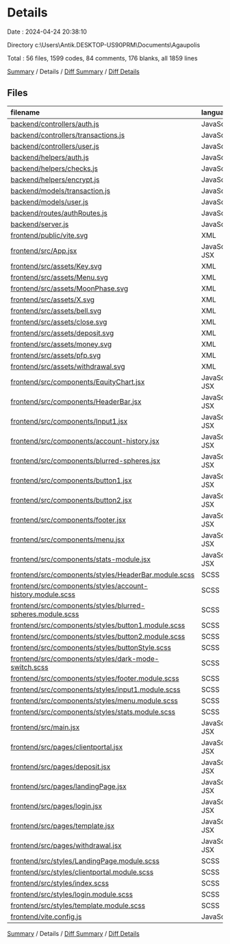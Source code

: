 # Details

Date : 2024-04-24 20:38:10

Directory c:\\Users\\Antik.DESKTOP-US90PRM\\Documents\\Agaupolis

Total : 56 files,  1599 codes, 84 comments, 176 blanks, all 1859 lines

[Summary](results.md) / Details / [Diff Summary](diff.md) / [Diff Details](diff-details.md)

## Files
| filename | language | code | comment | blank | total |
| :--- | :--- | ---: | ---: | ---: | ---: |
| [backend/controllers/auth.js](/backend/controllers/auth.js) | JavaScript | 49 | 14 | 12 | 75 |
| [backend/controllers/transactions.js](/backend/controllers/transactions.js) | JavaScript | 60 | 14 | 3 | 77 |
| [backend/controllers/user.js](/backend/controllers/user.js) | JavaScript | 19 | 1 | 4 | 24 |
| [backend/helpers/auth.js](/backend/helpers/auth.js) | JavaScript | 14 | 4 | 5 | 23 |
| [backend/helpers/checks.js](/backend/helpers/checks.js) | JavaScript | 42 | 7 | 8 | 57 |
| [backend/helpers/encrypt.js](/backend/helpers/encrypt.js) | JavaScript | 15 | 0 | 3 | 18 |
| [backend/models/transaction.js](/backend/models/transaction.js) | JavaScript | 14 | 0 | 4 | 18 |
| [backend/models/user.js](/backend/models/user.js) | JavaScript | 17 | 0 | 4 | 21 |
| [backend/routes/authRoutes.js](/backend/routes/authRoutes.js) | JavaScript | 18 | 6 | 7 | 31 |
| [backend/server.js](/backend/server.js) | JavaScript | 20 | 5 | 6 | 31 |
| [frontend/public/vite.svg](/frontend/public/vite.svg) | XML | 1 | 0 | 0 | 1 |
| [frontend/src/App.jsx](/frontend/src/App.jsx) | JavaScript JSX | 19 | 0 | 4 | 23 |
| [frontend/src/assets/Key.svg](/frontend/src/assets/Key.svg) | XML | 9 | 0 | 1 | 10 |
| [frontend/src/assets/Menu.svg](/frontend/src/assets/Menu.svg) | XML | 9 | 0 | 1 | 10 |
| [frontend/src/assets/MoonPhase.svg](/frontend/src/assets/MoonPhase.svg) | XML | 16 | 0 | 1 | 17 |
| [frontend/src/assets/X.svg](/frontend/src/assets/X.svg) | XML | 3 | 0 | 1 | 4 |
| [frontend/src/assets/bell.svg](/frontend/src/assets/bell.svg) | XML | 9 | 0 | 1 | 10 |
| [frontend/src/assets/close.svg](/frontend/src/assets/close.svg) | XML | 9 | 0 | 1 | 10 |
| [frontend/src/assets/deposit.svg](/frontend/src/assets/deposit.svg) | XML | 9 | 0 | 1 | 10 |
| [frontend/src/assets/money.svg](/frontend/src/assets/money.svg) | XML | 9 | 0 | 1 | 10 |
| [frontend/src/assets/pfp.svg](/frontend/src/assets/pfp.svg) | XML | 9 | 0 | 1 | 10 |
| [frontend/src/assets/withdrawal.svg](/frontend/src/assets/withdrawal.svg) | XML | 9 | 0 | 1 | 10 |
| [frontend/src/components/EquityChart.jsx](/frontend/src/components/EquityChart.jsx) | JavaScript JSX | 78 | 0 | 6 | 84 |
| [frontend/src/components/HeaderBar.jsx](/frontend/src/components/HeaderBar.jsx) | JavaScript JSX | 75 | 0 | 5 | 80 |
| [frontend/src/components/Input1.jsx](/frontend/src/components/Input1.jsx) | JavaScript JSX | 15 | 0 | 2 | 17 |
| [frontend/src/components/account-history.jsx](/frontend/src/components/account-history.jsx) | JavaScript JSX | 57 | 0 | 3 | 60 |
| [frontend/src/components/blurred-spheres.jsx](/frontend/src/components/blurred-spheres.jsx) | JavaScript JSX | 6 | 0 | 1 | 7 |
| [frontend/src/components/button1.jsx](/frontend/src/components/button1.jsx) | JavaScript JSX | 8 | 0 | 2 | 10 |
| [frontend/src/components/button2.jsx](/frontend/src/components/button2.jsx) | JavaScript JSX | 8 | 0 | 2 | 10 |
| [frontend/src/components/footer.jsx](/frontend/src/components/footer.jsx) | JavaScript JSX | 25 | 0 | 2 | 27 |
| [frontend/src/components/menu.jsx](/frontend/src/components/menu.jsx) | JavaScript JSX | 8 | 0 | 2 | 10 |
| [frontend/src/components/stats-module.jsx](/frontend/src/components/stats-module.jsx) | JavaScript JSX | 16 | 0 | 2 | 18 |
| [frontend/src/components/styles/HeaderBar.module.scss](/frontend/src/components/styles/HeaderBar.module.scss) | SCSS | 30 | 0 | 3 | 33 |
| [frontend/src/components/styles/account-history.module.scss](/frontend/src/components/styles/account-history.module.scss) | SCSS | 58 | 0 | 1 | 59 |
| [frontend/src/components/styles/blurred-spheres.module.scss](/frontend/src/components/styles/blurred-spheres.module.scss) | SCSS | 7 | 0 | 0 | 7 |
| [frontend/src/components/styles/button1.module.scss](/frontend/src/components/styles/button1.module.scss) | SCSS | 25 | 0 | 2 | 27 |
| [frontend/src/components/styles/button2.module.scss](/frontend/src/components/styles/button2.module.scss) | SCSS | 16 | 0 | 0 | 16 |
| [frontend/src/components/styles/buttonStyle.scss](/frontend/src/components/styles/buttonStyle.scss) | SCSS | 67 | 0 | 6 | 73 |
| [frontend/src/components/styles/dark-mode-switch.scss](/frontend/src/components/styles/dark-mode-switch.scss) | SCSS | 0 | 0 | 1 | 1 |
| [frontend/src/components/styles/footer.module.scss](/frontend/src/components/styles/footer.module.scss) | SCSS | 59 | 0 | 3 | 62 |
| [frontend/src/components/styles/input1.module.scss](/frontend/src/components/styles/input1.module.scss) | SCSS | 28 | 0 | 1 | 29 |
| [frontend/src/components/styles/menu.module.scss](/frontend/src/components/styles/menu.module.scss) | SCSS | 29 | 0 | 1 | 30 |
| [frontend/src/components/styles/stats.module.scss](/frontend/src/components/styles/stats.module.scss) | SCSS | 40 | 0 | 4 | 44 |
| [frontend/src/main.jsx](/frontend/src/main.jsx) | JavaScript JSX | 21 | 0 | 2 | 23 |
| [frontend/src/pages/clientportal.jsx](/frontend/src/pages/clientportal.jsx) | JavaScript JSX | 96 | 0 | 5 | 101 |
| [frontend/src/pages/deposit.jsx](/frontend/src/pages/deposit.jsx) | JavaScript JSX | 27 | 7 | 2 | 36 |
| [frontend/src/pages/landingPage.jsx](/frontend/src/pages/landingPage.jsx) | JavaScript JSX | 47 | 7 | 8 | 62 |
| [frontend/src/pages/login.jsx](/frontend/src/pages/login.jsx) | JavaScript JSX | 65 | 8 | 4 | 77 |
| [frontend/src/pages/template.jsx](/frontend/src/pages/template.jsx) | JavaScript JSX | 11 | 0 | 2 | 13 |
| [frontend/src/pages/withdrawal.jsx](/frontend/src/pages/withdrawal.jsx) | JavaScript JSX | 27 | 7 | 2 | 36 |
| [frontend/src/styles/LandingPage.module.scss](/frontend/src/styles/LandingPage.module.scss) | SCSS | 76 | 3 | 5 | 84 |
| [frontend/src/styles/clientportal.module.scss](/frontend/src/styles/clientportal.module.scss) | SCSS | 58 | 0 | 7 | 65 |
| [frontend/src/styles/index.scss](/frontend/src/styles/index.scss) | SCSS | 30 | 0 | 6 | 36 |
| [frontend/src/styles/login.module.scss](/frontend/src/styles/login.module.scss) | SCSS | 77 | 0 | 8 | 85 |
| [frontend/src/styles/template.module.scss](/frontend/src/styles/template.module.scss) | SCSS | 25 | 0 | 4 | 29 |
| [frontend/vite.config.js](/frontend/vite.config.js) | JavaScript | 5 | 1 | 2 | 8 |

[Summary](results.md) / Details / [Diff Summary](diff.md) / [Diff Details](diff-details.md)